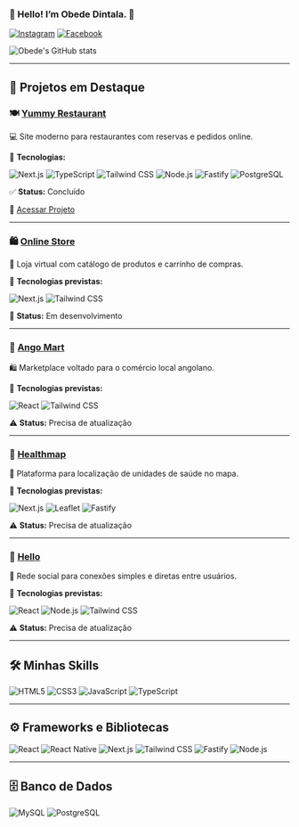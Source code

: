 ### 👋 Hello! I’m Obede Dintala. 🚀

[![Instagram](https://img.shields.io/badge/Instagram-E4405F?style=for-the-badge&logo=instagram&logoColor=white)](https://www.instagram.com/moreira_dintala)
[![Facebook](https://img.shields.io/badge/Facebook-1877F2?style=for-the-badge&logo=facebook&logoColor=white)](https://www.facebook.com/obed.dintala)

![Obede's GitHub stats](https://github-readme-stats.vercel.app/api?username=obedeDintala123&show_icons=true&theme=tokyonight)

---

## 💼 Projetos em Destaque

### 🍽️ [Yummy Restaurant](https://github.com/obedeDintala123/yummy-restaurant)  

💻 Site moderno para restaurantes com reservas e pedidos online.  

🔧 **Tecnologias:**  

![Next.js](https://img.shields.io/badge/Next.js-000000?style=for-the-badge&logo=nextdotjs&logoColor=white) ![TypeScript](https://img.shields.io/badge/TypeScript-3178C6?style=for-the-badge&logo=typescript&logoColor=white) ![Tailwind CSS](https://img.shields.io/badge/Tailwind_CSS-38B2AC?style=for-the-badge&logo=tailwindcss&logoColor=white) ![Node.js](https://img.shields.io/badge/Node.js-339933?style=for-the-badge&logo=nodedotjs&logoColor=white) ![Fastify](https://img.shields.io/badge/Fastify-000000?style=for-the-badge&logo=fastify&logoColor=white) ![PostgreSQL](https://img.shields.io/badge/PostgreSQL-336791?style=for-the-badge&logo=postgresql&logoColor=white)  

✅ **Status:** Concluído  

🔗 [Acessar Projeto](https://yummy-restaurant-five.vercel.app)  

---

### 🛍️ [Online Store](https://github.com/obedeDintala123/OnlineStore)  

🛒 Loja virtual com catálogo de produtos e carrinho de compras.  

🔧 **Tecnologias previstas:**  

![Next.js](https://img.shields.io/badge/Next.js-000000?style=for-the-badge&logo=nextdotjs&logoColor=white) ![Tailwind CSS](https://img.shields.io/badge/Tailwind_CSS-38B2AC?style=for-the-badge&logo=tailwindcss&logoColor=white)  

🚧 **Status:** Em desenvolvimento  

---

### 🏪 [Ango Mart](https://github.com/obedeDintala123/AngoMart)  

🛍️ Marketplace voltado para o comércio local angolano.  

🔧 **Tecnologias previstas:**  

![React](https://img.shields.io/badge/React-20232A?style=for-the-badge&logo=react&logoColor=61DAFB) ![Tailwind CSS](https://img.shields.io/badge/Tailwind_CSS-38B2AC?style=for-the-badge&logo=tailwindcss&logoColor=white)  

⚠️ **Status:** Precisa de atualização  

---

### 🧭 [Healthmap](https://github.com/obedeDintala123/AngoMart)  

🏥 Plataforma para localização de unidades de saúde no mapa.  

🔧 **Tecnologias previstas:**  

![Next.js](https://img.shields.io/badge/Next.js-000000?style=for-the-badge&logo=nextdotjs&logoColor=white) ![Leaflet](https://img.shields.io/badge/Leaflet-199900?style=for-the-badge&logo=leaflet&logoColor=white) ![Fastify](https://img.shields.io/badge/Fastify-000000?style=for-the-badge&logo=fastify&logoColor=white)  

⚠️ **Status:** Precisa de atualização  

---

### 💬 [Hello](https://github.com/obedeDintala123/hello)  

💬 Rede social para conexões simples e diretas entre usuários.  

🔧 **Tecnologias previstas:**  

![React](https://img.shields.io/badge/React-20232A?style=for-the-badge&logo=react&logoColor=61DAFB) ![Node.js](https://img.shields.io/badge/Node.js-339933?style=for-the-badge&logo=nodedotjs&logoColor=white) ![Tailwind CSS](https://img.shields.io/badge/Tailwind_CSS-38B2AC?style=for-the-badge&logo=tailwindcss&logoColor=white)  

⚠️ **Status:** Precisa de atualização  

---

## 🛠️ Minhas Skills

![HTML5](https://img.shields.io/badge/HTML5-E34F26?style=for-the-badge&logo=html5&logoColor=white) ![CSS3](https://img.shields.io/badge/CSS3-1572B6?style=for-the-badge&logo=css3&logoColor=white) ![JavaScript](https://img.shields.io/badge/JavaScript-F7DF1E?style=for-the-badge&logo=javascript&logoColor=black) ![TypeScript](https://img.shields.io/badge/TypeScript-3178C6?style=for-the-badge&logo=typescript&logoColor=white)  

---

## ⚙️ Frameworks e Bibliotecas

![React](https://img.shields.io/badge/React-20232A?style=for-the-badge&logo=react&logoColor=61DAFB) ![React Native](https://img.shields.io/badge/React_Native-20232A?style=for-the-badge&logo=react&logoColor=61DAFB) ![Next.js](https://img.shields.io/badge/Next.js-000000?style=for-the-badge&logo=nextdotjs&logoColor=white) ![Tailwind CSS](https://img.shields.io/badge/Tailwind_CSS-38B2AC?style=for-the-badge&logo=tailwindcss&logoColor=white) ![Fastify](https://img.shields.io/badge/Fastify-000000?style=for-the-badge&logo=fastify&logoColor=white) ![Node.js](https://img.shields.io/badge/Node.js-339933?style=for-the-badge&logo=nodedotjs&logoColor=white)  

---

## 🗄️ Banco de Dados

![MySQL](https://img.shields.io/badge/MySQL-4479A1?style=for-the-badge&logo=mysql&logoColor=white) ![PostgreSQL](https://img.shields.io/badge/PostgreSQL-336791?style=for-the-badge&logo=postgresql&logoColor=white)  
